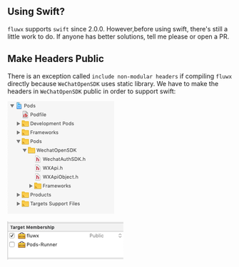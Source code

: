 ## Using Swift?
`fluwx` supports `swift` since 2.0.0. However,before using swift, there's still a little work to do.
If anyone has better solutions, tell me please or open a PR.

## Make Headers Public
There is an exception called `include non-modular headers` if compiling `fluwx` directly because `WeChatOpenSDK` uses static library.
We have to make the headers in `WeChatOpenSDK` public in order to support swift:

![make_headers_public](./arts/public_headers_1.png)

![make_headers_public](./arts/public_headers_2.png)


##